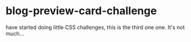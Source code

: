 # blog-preview-card-challenge
have started doing little CSS challenges, this is the third one one. It's not much...
